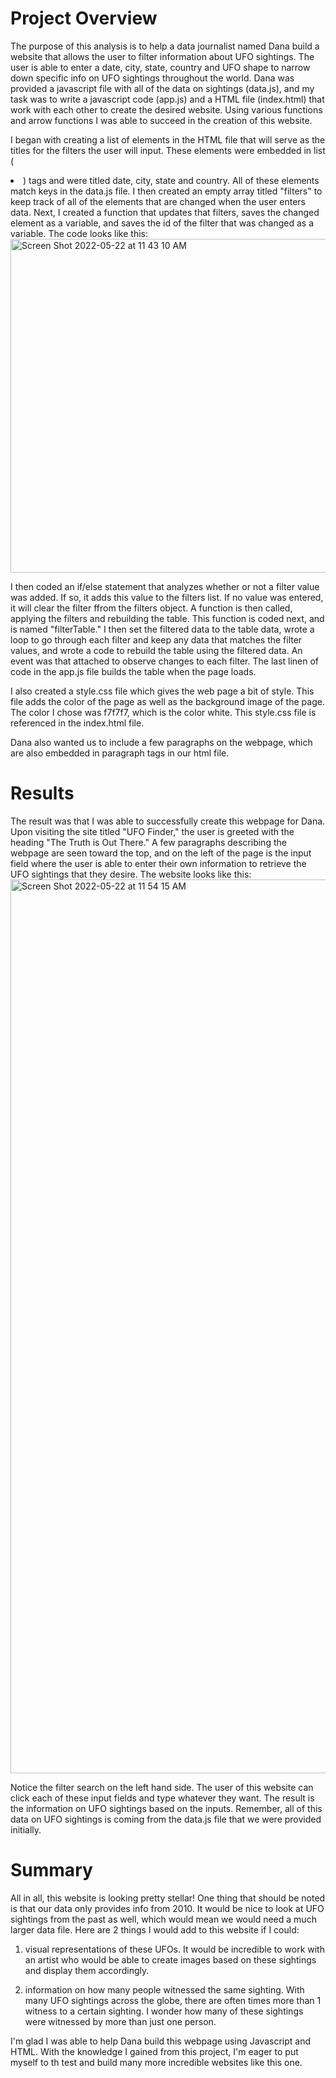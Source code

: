 # Project Overview

The purpose of this analysis is to help a data journalist named Dana build a website that allows the user to filter information about UFO sightings. The user is able to enter a date, city, state, country and UFO shape to narrow down specific info on UFO sightings throughout the world. Dana was provided a javascript file with all of the data on sightings (data.js), and my task was to write a javascript code (app.js) and a HTML file (index.html) that work with each other to create the desired website. Using various functions and arrow functions I was able to succeed in the creation of this website.

I began with creating a list of elements in the HTML file that will serve as the titles for the filters the user will input. These elements were embedded in list (<li>) tags and were titled date, city, state and country. All of these elements match keys in the data.js file. I then created an empty array titled "filters" to keep track of all of the elements that are changed when the user enters data. Next, I created a function that updates that filters, saves the changed element as a variable, and saves the id of the filter that was changed as a variable. The code looks like this:
  <img width="534" alt="Screen Shot 2022-05-22 at 11 43 10 AM" src="https://user-images.githubusercontent.com/100390727/169706250-cee147e0-85d5-45c0-a800-682111e6ece7.png">

  I then coded an if/else statement that analyzes whether or not a filter value was added. If so, it adds this value to the filters list. If no value was entered, it will clear the filter ffrom the filters object. A function is then called, applying the filters and rebuilding the table. This function is coded next, and is named "filterTable." I then set the filtered data to the table data, wrote a loop to go through each filter and keep any data that matches the filter values, and wrote a code to rebuild the table using the filtered data.
  An event was that attached to observe changes to each filter. The last linen of code in the app.js file builds the table when the page loads.
  
  I also created a style.css file which gives the web page a bit of style. This file adds the color of the page as well as the background image of the page. The color I chose was f7f7f7, which is the color white. This style.css file is referenced in the index.html file.
  
  Dana also wanted us to include a few paragraphs on the webpage, which are also embedded in paragraph tags in our html file.
  
# Results
  
The result was that I was able to successfully create this webpage for Dana. Upon visiting the site titled "UFO Finder," the user is greeted with the heading "The Truth is Out There." A few paragraphs describing the webpage are seen toward the top, and on the left of the page is the input field where the user is able to enter their own information to retrieve the UFO sightings that they desire. The website looks like this:
  <img width="1430" alt="Screen Shot 2022-05-22 at 11 54 15 AM" src="https://user-images.githubusercontent.com/100390727/169706603-37d97fa3-f57d-4d92-8c8c-56e350699dae.png">

Notice the filter search on the left hand side. The user of this website can click each of these input fields and type whatever they want. The result is the information on UFO sightings based on the inputs. Remember, all of this data on UFO sightings is coming from the data.js file that we were provided initially.
  
# Summary
  
All in all, this website is looking pretty stellar! One thing that should be noted is that our data only provides info from 2010. It would be nice to look at UFO sightings from the past as well, which would mean we would need a much larger data file. Here are 2 things I would add to this website if I could:
  
1. visual representations of these UFOs. It would be incredible to work with an artist who would be able to create images based on these sightings and display them accordingly.

2. information on how many people witnessed the same sighting. With many UFO sightings across the globe, there are often times more than 1 witness to a certain sighting. I wonder how many of these sightings were witnessed by more than just one person.
  
I'm glad I was able to help Dana build this webpage using Javascript and HTML. With the knowledge I gained from this project, I'm eager to put myself to th test and build many more incredible websites like this one.
